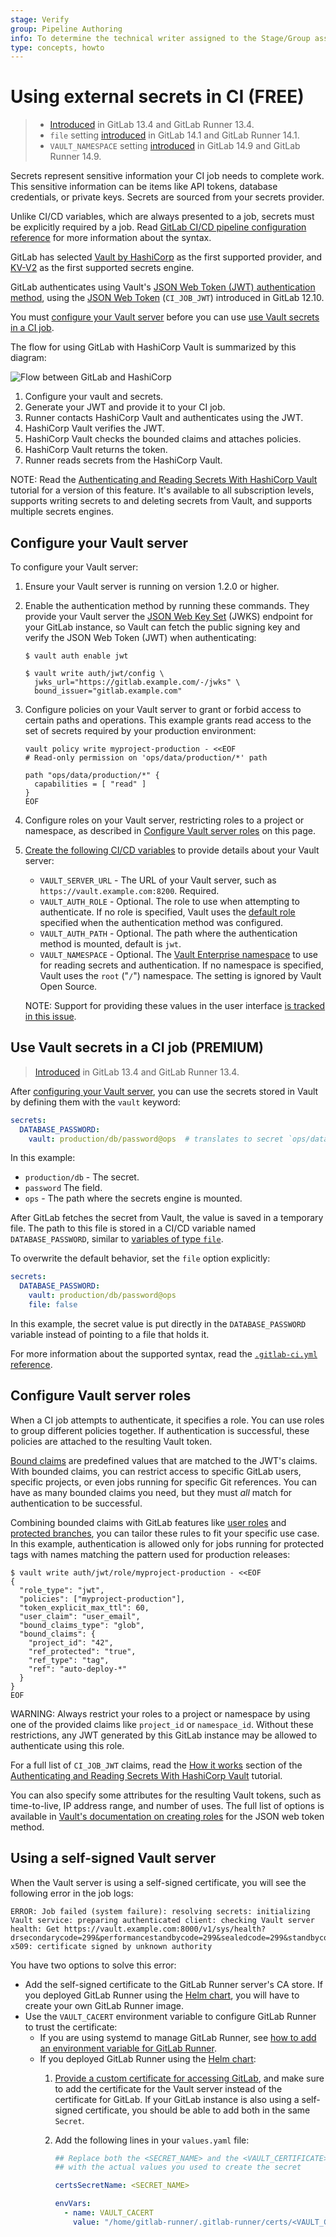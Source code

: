 ```yaml
---
stage: Verify
group: Pipeline Authoring
info: To determine the technical writer assigned to the Stage/Group associated with this page, see https://about.gitlab.com/handbook/engineering/ux/technical-writing/#assignments
type: concepts, howto
---
```


# Using external secrets in CI **(FREE)**

> - [Introduced](https://gitlab.com/gitlab-org/gitlab/-/issues/218746) in GitLab 13.4 and GitLab Runner 13.4.
> - `file` setting [introduced](https://gitlab.com/gitlab-org/gitlab/-/issues/250695) in GitLab 14.1 and GitLab Runner 14.1.
> - `VAULT_NAMESPACE` setting [introduced](https://gitlab.com/gitlab-org/gitlab/-/issues/255619) in GitLab 14.9 and GitLab Runner 14.9.

Secrets represent sensitive information your CI job needs to complete work. This
sensitive information can be items like API tokens, database credentials, or private keys.
Secrets are sourced from your secrets provider.

Unlike CI/CD variables, which are always presented to a job, secrets must be explicitly
required by a job. Read [GitLab CI/CD pipeline configuration reference](../yaml/index.md#secrets)
for more information about the syntax.

GitLab has selected [Vault by HashiCorp](https://www.vaultproject.io) as the
first supported provider, and [KV-V2](https://www.vaultproject.io/docs/secrets/kv/kv-v2)
as the first supported secrets engine.

GitLab authenticates using Vault's
[JSON Web Token (JWT) authentication method](https://www.vaultproject.io/docs/auth/jwt#jwt-authentication), using
the [JSON Web Token](https://gitlab.com/gitlab-org/gitlab/-/issues/207125) (`CI_JOB_JWT`)
introduced in GitLab 12.10.

You must [configure your Vault server](#configure-your-vault-server) before you
can use [use Vault secrets in a CI job](#use-vault-secrets-in-a-ci-job).

The flow for using GitLab with HashiCorp Vault
is summarized by this diagram:

![Flow between GitLab and HashiCorp](../img/gitlab_vault_workflow_v13_4.png "How GitLab CI_JOB_JWT works with HashiCorp Vault")

1. Configure your vault and secrets.
1. Generate your JWT and provide it to your CI job.
1. Runner contacts HashiCorp Vault and authenticates using the JWT.
1. HashiCorp Vault verifies the JWT.
1. HashiCorp Vault checks the bounded claims and attaches policies.
1. HashiCorp Vault returns the token.
1. Runner reads secrets from the HashiCorp Vault.

NOTE:
Read the [Authenticating and Reading Secrets With HashiCorp Vault](../examples/authenticating-with-hashicorp-vault/index.md)
tutorial for a version of this feature. It's available to all
subscription levels, supports writing secrets to and deleting secrets from Vault,
and supports multiple secrets engines.

## Configure your Vault server

To configure your Vault server:

1. Ensure your Vault server is running on version 1.2.0 or higher.
1. Enable the authentication method by running these commands. They provide your Vault
   server the [JSON Web Key Set](https://tools.ietf.org/html/rfc7517) (JWKS) endpoint for your GitLab instance, so Vault
   can fetch the public signing key and verify the JSON Web Token (JWT) when authenticating:

   ```shell
   $ vault auth enable jwt

   $ vault write auth/jwt/config \
     jwks_url="https://gitlab.example.com/-/jwks" \
     bound_issuer="gitlab.example.com"
   ```

1. Configure policies on your Vault server to grant or forbid access to certain
   paths and operations. This example grants read access to the set of secrets
   required by your production environment:

   ```shell
   vault policy write myproject-production - <<EOF
   # Read-only permission on 'ops/data/production/*' path

   path "ops/data/production/*" {
     capabilities = [ "read" ]
   }
   EOF
   ```

1. Configure roles on your Vault server, restricting roles to a project or namespace,
   as described in [Configure Vault server roles](#configure-vault-server-roles) on this page.
1. [Create the following CI/CD variables](../variables/index.md#custom-cicd-variables)
   to provide details about your Vault server:
   - `VAULT_SERVER_URL` - The URL of your Vault server, such as `https://vault.example.com:8200`.
     Required.
   - `VAULT_AUTH_ROLE` - Optional. The role to use when attempting to authenticate.
     If no role is specified, Vault uses the [default role](https://www.vaultproject.io/api/auth/jwt#default_role)
     specified when the authentication method was configured.
   - `VAULT_AUTH_PATH` - Optional. The path where the authentication method is mounted, default is `jwt`.
   - `VAULT_NAMESPACE` - Optional. The [Vault Enterprise namespace](https://www.vaultproject.io/docs/enterprise/namespaces) to use for reading secrets and authentication.
     If no namespace is specified, Vault uses the `root` ("`/`") namespace.
     The setting is ignored by Vault Open Source.

   NOTE:
   Support for providing these values in the user interface [is tracked in this issue](https://gitlab.com/gitlab-org/gitlab/-/issues/218677).

## Use Vault secrets in a CI job **(PREMIUM)**

> [Introduced](https://gitlab.com/gitlab-org/gitlab/-/issues/28321) in GitLab 13.4 and GitLab Runner 13.4.

After [configuring your Vault server](#configure-your-vault-server), you can use
the secrets stored in Vault by defining them with the `vault` keyword:

```yaml
secrets:
  DATABASE_PASSWORD:
    vault: production/db/password@ops  # translates to secret `ops/data/production/db`, field `password`
```

In this example:

- `production/db` - The secret.
- `password` The field.
- `ops` - The path where the secrets engine is mounted.

After GitLab fetches the secret from Vault, the value is saved in a temporary file.
The path to this file is stored in a CI/CD variable named `DATABASE_PASSWORD`,
similar to [variables of type `file`](../variables/index.md#cicd-variable-types).

To overwrite the default behavior, set the `file` option explicitly:

```yaml
secrets:
  DATABASE_PASSWORD:
    vault: production/db/password@ops
    file: false
```

In this example, the secret value is put directly in the `DATABASE_PASSWORD` variable
instead of pointing to a file that holds it.

For more information about the supported syntax, read the
[`.gitlab-ci.yml` reference](../yaml/index.md#secretsvault).

## Configure Vault server roles

When a CI job attempts to authenticate, it specifies a role. You can use roles to group
different policies together. If authentication is successful, these policies are
attached to the resulting Vault token.

[Bound claims](https://www.vaultproject.io/docs/auth/jwt#bound-claims) are predefined
values that are matched to the JWT's claims. With bounded claims, you can restrict access
to specific GitLab users, specific projects, or even jobs running for specific Git
references. You can have as many bounded claims you need, but they must *all* match
for authentication to be successful.

Combining bounded claims with GitLab features like [user roles](../../user/permissions.md)
and [protected branches](../../user/project/protected_branches.md), you can tailor
these rules to fit your specific use case. In this example, authentication is allowed
only for jobs running for protected tags with names matching the pattern used for
production releases:

```shell
$ vault write auth/jwt/role/myproject-production - <<EOF
{
  "role_type": "jwt",
  "policies": ["myproject-production"],
  "token_explicit_max_ttl": 60,
  "user_claim": "user_email",
  "bound_claims_type": "glob",
  "bound_claims": {
    "project_id": "42",
    "ref_protected": "true",
    "ref_type": "tag",
    "ref": "auto-deploy-*"
  }
}
EOF
```

WARNING:
Always restrict your roles to a project or namespace by using one of the provided
claims like `project_id` or `namespace_id`. Without these restrictions, any JWT
generated by this GitLab instance may be allowed to authenticate using this role.

For a full list of `CI_JOB_JWT` claims, read the
[How it works](../examples/authenticating-with-hashicorp-vault/index.md#how-it-works) section of the
[Authenticating and Reading Secrets With HashiCorp Vault](../examples/authenticating-with-hashicorp-vault/index.md) tutorial.

You can also specify some attributes for the resulting Vault tokens, such as time-to-live,
IP address range, and number of uses. The full list of options is available in
[Vault's documentation on creating roles](https://www.vaultproject.io/api/auth/jwt#create-role)
for the JSON web token method.

## Using a self-signed Vault server

When the Vault server is using a self-signed certificate, you will see the following error in the job logs:

```plaintext
ERROR: Job failed (system failure): resolving secrets: initializing Vault service: preparing authenticated client: checking Vault server health: Get https://vault.example.com:8000/v1/sys/health?drsecondarycode=299&performancestandbycode=299&sealedcode=299&standbycode=299&uninitcode=299: x509: certificate signed by unknown authority
```

You have two options to solve this error:

- Add the self-signed certificate to the GitLab Runner server's CA store.
  If you deployed GitLab Runner using the [Helm chart](https://docs.gitlab.com/runner/install/kubernetes.html), you will have to create your own GitLab Runner image.
- Use the `VAULT_CACERT` environment variable to configure GitLab Runner to trust the certificate:
  - If you are using systemd to manage GitLab Runner, see [how to add an environment variable for GitLab Runner](https://docs.gitlab.com/runner/configuration/init.html#setting-custom-environment-variables).
  - If you deployed GitLab Runner using the [Helm chart](https://docs.gitlab.com/runner/install/kubernetes.html):
    1. [Provide a custom certificate for accessing GitLab](https://docs.gitlab.com/runner/install/kubernetes.html#providing-a-custom-certificate-for-accessing-gitlab), and make sure to add the certificate for the Vault server instead of the certificate for GitLab. If your GitLab instance is also using a self-signed certificate, you should be able to add both in the same `Secret`.
    1. Add the following lines in your `values.yaml` file:

       ```yaml
       ## Replace both the <SECRET_NAME> and the <VAULT_CERTIFICATE>
       ## with the actual values you used to create the secret

       certsSecretName: <SECRET_NAME>

       envVars:
         - name: VAULT_CACERT
           value: "/home/gitlab-runner/.gitlab-runner/certs/<VAULT_CERTIFICATE>"
       ```
